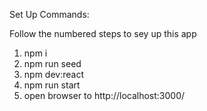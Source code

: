 Set Up Commands:

Follow the numbered steps to sey up this app

1. npm i
2. npm run seed
3. npm dev:react
4. npm run start
5. open browser to http://localhost:3000/